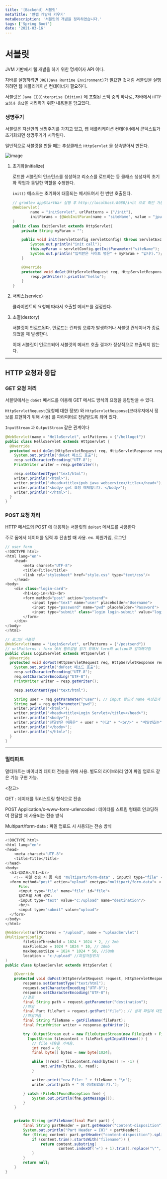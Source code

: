 ```yaml
---
title: '[Backend] 서블릿'
metaTitle: '만렙 개발자 키우기'
metaDescription: '서블릿의 개념을 정리하였습니다.'
tags: ['Spring Boot']
date: '2021-03-16'
---
```


# 서블릿

JVM 기반에서 웹 개발을 하기 위한 명세이자 API 이다.

자바를 실행하려면 `JRE(Java Runtime Environment)`가 필요한 것처럼 서블릿을 실행하려면 웹 애플리케이션 컨테이너가 필요하다.

서블릿은 `Java EE(Enterprise Edition)` 에 포함된 스펙 중의 하나로, 자바에서 `HTTP 요청과 응답`을 처리하기 위한 내용들을 담고있다.

### 생명주기

서블릿은 자신만의 생명주기를 가지고 있고, 웹 애플리케이션 컨테이너에서 콘텍스트가 초기화되면 생명주기가 시작된다.

일반적으로 서블릿을 만들 때는 추상클래스 `HttpServlet` 을 상속받아서 만든다.

![image](https://user-images.githubusercontent.com/51476083/110093963-a2a70a80-7dde-11eb-9862-7da4cb92f446.png)

1. 초기화(initialize)

    로드한 서블릿의 인스턴스를 생성하고 리소스를 로드하는 등 클래스 생성자의 초기화 작업과 동일한 역할을 수행한다.

    `init()` 메소드는 초기화에 대흥되는 메서드여서 한 번만 호출된다.

    ```java
    // gradlew appStartWar 실행 후 http://localhost:8080/init 으로 확인 가능
    @WebServlet(
            name = "initServlet", urlPatterns = {"/init"},
            initParams = {@WebInitParam(name = "siteName", value = "jpub")}
    )
    public class InitServlet extends HttpServlet{
        private String myParam = "";

        public void init(ServletConfig servletConfig) throws ServletException{
            System.out.println("init call");
            this.myParam = servletConfig.getInitParameter("siteName");
            System.out.println("입력받은 사이트 명은" + myParam + "입니다.");
        }

        @Override
        protected void doGet(HttpServletRequest req, HttpServletResponse resp) throws ServletException, IOException {
            resp.getWriter().println("hello");
        }
    }
    ```


2. 서비스(service)

    클라이언트의 요청에 따라서 호출할 메서드를 결정한다.


3. 소멸(destory)

    서블릿이 언로드된다. 언로드는 런타임 오류가 발생하거나 서블릿 컨테이너가 종료되었을 때 발생한다.

    이때 서블릿이 언로드되어 서블릿의 메서드 호출 결과가 정상적으로 표출되지 않는다.

<hr/>

## HTTP 요청과 응답

### GET 요청 처리

서블릿에서는 `doGet` 메서드를 이용해 GET 메서드 방식의 요청을 응답받을 수 있다.

`HttpServletRequest`(요청에 대한 정보) 와 `HttpServletResponse`(브라우저에서 정보를 표현하기 위해 사용) 를 파라미터로 전달받도록 되어 있다.

`InputStream` 과 `OutputStream` 같은 관계이다

```java
@WebServlet(name = "HelloServlet", urlPatterns = {"/helloget"})
public class HelloServlet extends HttpServlet {
  @Override
  protected void doGet(HttpServletRequest req, HttpServletResponse resp) throws ServletException, IOException {
    System.out.println("doGet 메소드 호출");
    resp.setCharacterEncoding("UTF-8");
    PrintWriter writer = resp.getWriter();

    resp.setContentType("text/html");
    writer.println("<html>");
    writer.println("<head><title>jpub java webservice</title></head>");
    writer.println("<body> get 요청 예제입니다. </body>");
    writer.println("</html>");
  }
}
```

### POST 요청 처리

HTTP 메서드의 POST 에 대응하는 서블릿의 `doPost` 메서드를 사용한다

주로 폼에서 데이터를 입력 후 전송할 때 사용. ex. 회원가입, 로그인

```java
// user form
<!DOCTYPE html>
<html lang="en">
    <head>
        <meta charset="UTF-8">
        <title>Title</title>
        <link rel="stylesheet" href="style.css" type="text/css"/>
    </head>
<body>
    <div class="login-card">
        <h1>Log-in</h1><br>
        <form method="post" action="postsend">
            <input type="text" name="user" placeholder="Username">
            <input type="password" name="pwd" placeholder="Password">
            <input type="submit" class="login login-submit" value="login">
        </form>
    </div>
</body>
</html>
```

```java
// 로그인 서블릿
@WebServlet(name = "LoginServlet", urlPatterns = {"/postsend"})
// urlPatterns : form 에서 필드값을 읽기 위해서 form의 action과 일치해야함
public class LoginServlet extends HttpServlet {
  @Override
  protected void doPost(HttpServletRequest req, HttpServletResponse resp) throws ServletException, IOException {
    System.out.println("doPost 메소드 호출");
    resp.setCharacterEncoding("UTF-8");
    req.setCharacterEncoding("UTF-8");
    PrintWriter writer = resp.getWriter();

    resp.setContentType("text/html");

    String user = req.getParameter("user"); // input 필드의 name 속성값과 여기 파라미터 "user" 가 같아야함.
    String pwd = req.getParameter("pwd");
    writer.println("<html>");
    writer.println("<head><title>Login Servlet</title></head>");
    writer.println("<body>");
    writer.println("전달받은 이름은" + user + "이고" + "<br/>" + "비밀번호는" + pwd + "입니다.");
    writer.println("</body>");
    writer.println("</html>");
  }
}
```

<hr/>

### 멀티파트

멀티파트는 바이너리 데이터 전송을 위해 사용. 별도의 라이브러리 없이 파일 업로드 같은 기능 구현 가능.

<참고>

GET : 데이터를 쿼리스트링 형식으로 전송

POST Application/x-www-form-urlencoded : 데이터를 스트림 형태로 인코딩하여 전달할 때 사용되는 전송 방식

Multipart/form-data : 파일 업로드 시 사용되는 전송 방식

<hr/>

```java
<!DOCTYPE html>
<html lang="en">
<head>
    <meta charset="UTF-8">
    <title>Title</title>
</head>
<body>
  <h1>업로드</h1><br>
    <!-- 파일 전송 시 폼 속성 "multipart/form-data" , input의 type="file" -->
  <form method="post" action="upload" enctype="multipart/form-data"> <!-- action 속성값은 서블릿의 URL 매핑값과 동일하게 설정 -->
      File:
      <input type="file" name="file" id="file">
      업로드할 서버 경로:
      <input type="text" value="c:/upload" name="destination"/>
      <br/>
      <input type="submit" value="upload">
  </form>
</body>
</html>
```

```java
@WebServlet(urlPatterns = "/upload", name = "uploadServlet")
@MultipartConfig(
        fileSizeThreshold = 1024 * 1024 * 2, // 2mb
        maxFileSize = 1024 * 1024 * 10, // 10mb
        maxRequestSize = 1024 * 1024 * 50, //50mb
        location = "c:/upload" //파일저장위치
)
public class UploadServlet extends HttpServlet {

    @Override
    protected void doPost(HttpServletRequest request, HttpServletResponse response) throws ServletException, IOException {
        response.setContentType("text/html");
        request.setCharacterEncoding("UTF-8");
        response.setCharacterEncoding("UTF-8");
        //경로
        final String path = request.getParameter("destination");
        //파일
        final Part filePart = request.getPart("file"); // 실제 파일에 대한 정보 획득
        //파일이름
        final String fileName = getFileName(filePart);
        final PrintWriter writer = response.getWriter();

        try (OutputStream out = new FileOutputStream(new File(path + File.separator + fileName));
          InputStream filecontent = filePart.getInputStream()) {
            // file 내용을 가져옴.
            int read = 0;
            final byte[] bytes = new byte[1024];

            while ((read = filecontent.read(bytes)) != -1) {
                out.write(bytes, 0, read);
            }

            writer.print("new File: " + fileName + "\n");
            writer.print(path + " 에 생성되었습니다.");

        } catch (FileNotFoundException fne) {
            System.out.println(fne.getMessage());
        }
    }


    private String getFileName(final Part part) {
        final String partHeader = part.getHeader("content-disposition");
        System.out.println("Part Header = {0}" + partHeader);
        for (String content: part.getHeader("content-disposition").split(";")) {
            if (content.trim().startsWith("filename")) {
                return content.substring(
                        content.indexOf('=') + 1).trim().replace("\"", "");
            }
        }
        return null;
    }
}
```
